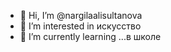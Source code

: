 - 👋 Hi, I’m @nargilaalisultanova
- 👀 I’m interested in искусство 
- 🌱 I’m currently learning ...в школе 


<!---
nargilaalisultanova/nargilaalisultanova is a ✨ special ✨ repository because its `README.md` (this file) appears on your GitHub profile.
You can click the Preview link to take a look at your changes.
--->
